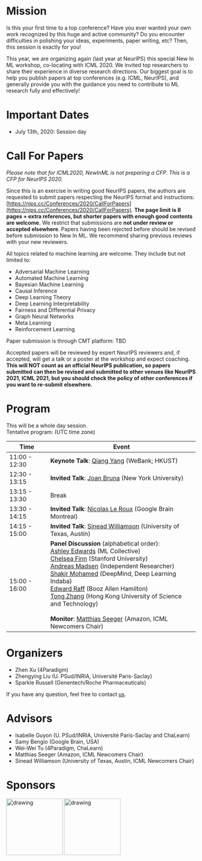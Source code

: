 # Mission

Is this your first time to a top conference? Have you ever wanted your own work recognized by this huge and active community? Do you encounter difficulties in polishing your ideas, experiments, paper writing, etc? Then, this session is exactly for you!

This year, we are organizing again (last year at NeurIPS) this special New In ML workshop, co-locating with ICML 2020. We invited top  researchers to share their experience in diverse research directions. Our biggest goal is to help you publish papers at top conferences (e.g. ICML, NeurIPS), and generally provide you with the guidance you need to contribute to ML research fully and effectively!  

# Important Dates

- July 13th, 2020: Session day


# Call For Papers

*Please note that for ICML2020, NewInML is not preparing a CFP. This is a CFP for NeurIPS 2020.*

Since this is an exercise in writing good NeurIPS papers, the authors are requested to submit papers respecting the NeurIPS format and instructions: [https://nips.cc/Conferences/2020/CallForPapers](https://nips.cc/Conferences/2020/CallForPapers). **The page limit is 8 pages + extra references, but shorter papers with enough good contents are welcome.** We restrict that submissions are **not under review or accepted elsewhere**. Papers having been rejected before should be revised before submission to New In ML. We recommend sharing previous reviews with your new reviewers.

All topics related to machine learning are welcome. They include but not limited to:
- Adversarial Machine Learning
- Automated Machine Learning
- Bayesian Machine Learning
- Causal Inference
- Deep Learning Theory
- Deep Learning Interpretability
- Fairness and Differential Privacy
- Graph Neural Networks
- Meta Learning
- Reinforcement Learning


Paper submission is through CMT platform: TBD

Accepted papers will be reviewed by expert NeurIPS reviewers and, if accepted, will get a talk or a poster at the workshop and expect coaching. <b> This will NOT count as an official NeurIPS publication, so papers submitted can then be revised and submitted to other venues like NeurIPS 2021, ICML 2021, but you should check the policy of other conferences if you want to re-submit elsewhere.</b>


# Program

This will be a whole day session. <br>
Tentative program: (UTC time zone)

|**Time** | **Event**|
|-|--------------------------------------------------|
|11:00 - 12:30| **Keynote Talk**: [Qiang Yang](http://www.cs.ust.hk/~qyang/) (WeBank; HKUST)|
|12:30 - 13:15| **Invited Talk**: [Joan Bruna](https://cims.nyu.edu/~bruna/) (New York University)|
|13:15 - 13:30| Break|
|13:30 - 14:15| **Invited Talk**: [Nicolas Le Roux](http://nicolas.le-roux.name/) (Google Brain Montreal)|
|14:15 - 15:00| **Invited Talk**: [Sinead Williamson](https://sinead.github.io/index.html) (University of Texas, Austin)|
|15:00 - 16:00| **Panel Discussion** (alphabetical order): <br> [Ashley Edwards](https://ashedwards.github.io/) (ML Collective) <br> [Chelsea Finn](http://ai.stanford.edu/~cbfinn/) (Stanford University) <br> [Andreas Madsen](https://andreasmadsen.github.io/) (Independent Researcher) <br> [Shakir Mohamed](https://shakirm.com/) (DeepMind, Deep Learning Indaba) <br> [Edward Raff](https://www.edwardraff.com/) (Booz Allen Hamilton) <br> [Tong Zhang](http://tongzhang-ml.org/) (Hong Kong University of Science and Technology) <br><br>**Monitor**: [Matthias Seeger](https://mseeger.github.io/) (Amazon, ICML Newcomers Chair)|

# Organizers

* Zhen Xu (4Paradigm)
* Zhengying Liu (U. PSud/INRIA, Université Paris-Saclay)
* Sparkle Russell (Genentech/Roche Pharmaceuticals)

If you have any question, feel free to contact [us](mailto:xuzhen@4paradigm.com).

# Advisors

* Isabelle Guyon (U. PSud/INRIA, Université Paris-Saclay and ChaLearn)
* Samy Bengio (Google Brain, USA)
* Wei-Wei Tu (4Paradigm, ChaLearn)
* Matthias Seeger (Amazon, ICML Newcomers Chair)
* Sinead Williamson (University of Texas, Austin, ICML Newcomers Chair)

# Sponsors

<img src="http://ccc.inaoep.mx/~hugojair/imgs/4p.png" alt="drawing" width="150"/>
<img src="http://sunai.uoc.edu/chalearnLAP/img/ChalearnLogo.png" alt="drawing" width="150"/>
